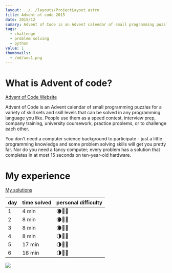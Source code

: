 ```yaml
---
layout: ../../layouts/ProjectLayout.astro
title: Advent of code 2015
date: 2015/12
sumary: Advent of Code is an Advent calendar of small programming puzzles for a variety of skill sets and skill levels that can be solved in any programming language you like.
tags: 
  - challenge
  - problem solving
  - python
value: 1
thumbnails: 
  - /md/aoc1.png
---
```


# What is Advent of code?

[Advent of Code Website](https://adventofcode.com)

Advent of Code is an Advent calendar of small programming puzzles for a variety of skill sets and skill levels that can be solved in any programming language you like. People use them as a speed contest, interview prep, company training, university coursework, practice problems, or to challenge each other.

You don't need a computer science background to participate - just a little programming knowledge and some problem solving skills will get you pretty far. Nor do you need a fancy computer; every problem has a solution that completes in at most 15 seconds on ten-year-old hardware.

# My experience

[My solutions](https://github.com/CodyAdam/puzzle__advent-of-code-2015)

| day | time solved | personal difficulty |
| --- | ----------- | ------------------- |
| 1   | 4 min       | 🌘🌚🌚                 |
| 2   | 8 min       | 🌘🌚🌚                 |
| 3   | 8 min       | 🌘🌚🌚                 |
| 4   | 8 min       | 🌗🌚🌚                 |
| 5   | 17 min      | 🌗🌚🌚                 |
| 6   | 18 min      | 🌗🌚🌚                 |

![](/md/aoc2015.png)